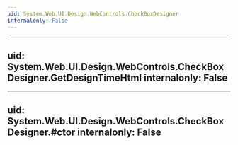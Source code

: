 ```yaml
---
uid: System.Web.UI.Design.WebControls.CheckBoxDesigner
internalonly: False
---
```


---
uid: System.Web.UI.Design.WebControls.CheckBoxDesigner.GetDesignTimeHtml
internalonly: False
---

---
uid: System.Web.UI.Design.WebControls.CheckBoxDesigner.#ctor
internalonly: False
---

